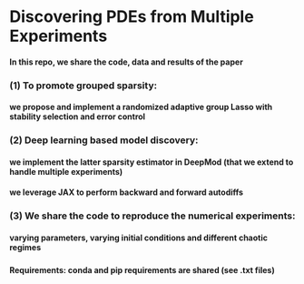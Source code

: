 # Discovering PDEs from Multiple Experiments

#### In this repo, we share the code, data and results of the paper
###
### (1) To promote grouped sparsity:
#### we propose and implement a randomized adaptive group Lasso with stability selection and error control
###
### (2) Deep learning based model discovery:
#### we implement the latter sparsity estimator in DeepMod (that we extend to handle multiple experiments)
#### we leverage JAX to perform backward and forward autodiffs
###
### (3) We share the code to reproduce the numerical experiments: 
#### varying parameters, varying initial conditions and different chaotic regimes
###
###
#### Requirements: conda and pip requirements are shared (see .txt files)

